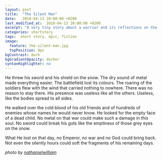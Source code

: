 ```yaml
---
layout: post
title:  "The Silent Man"
date:   2018-04-13 20:00:00 +0200
last_modified_at:  2018-04-13 20:00:00 +0200
excerpt: "A very tiny story about a warrior and its reflections on the battlefield."
categories: shortstory
tags:  short story, epic, fiction
image:
  feature: the-silent-man.jpg
  topPosition: 0px
bgContrast: dark
bgGradientOpacity: darker
syntaxHighlighter: no
---
```


He threw his sword and his shield on the snow. The dry sound of metal made everything easier. The battlefield lost its colours. The roaring of the soldiers flew with the wind that carried nothing to nowhere. There was no reason to stay there. His presence was useless like all the others. Useless, like the bodies spread to all sides.

He walked over the cold blood of his old friends and of hundreds of enemies whose names he would never know. He looked for the empty face of a dead child. No metal on that war could make such a damage in this soul. No sword could break his guts like the emptiness of those grey eyes on the snow.

What He lost on that day, no Emperor, no war and no God could bring back. Not even the silently hours could soft the fragments of his remaining days.

<i>photo by <a href="https://nathanielwilliam.deviantart.com/" target="_blank">nathanielwilliam</a></i>